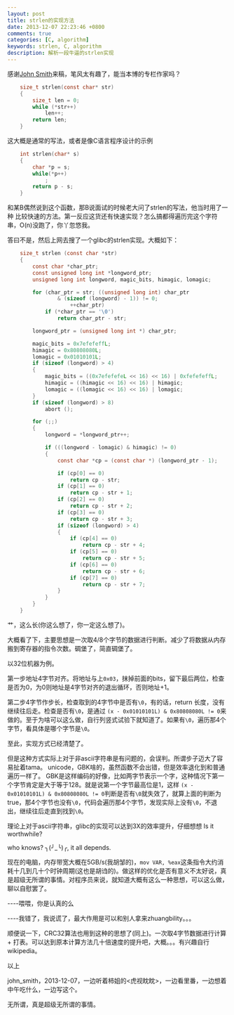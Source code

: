 ```yaml
---
layout: post
title: strlen的实现方法
date: 2013-12-07 22:23:46 +0800
comments: true
categories: [C, algorithm]
keywords: strlen, C, algorithm
description: 解析一段牛逼的strlen实现
---
```


感谢[John Smith](https://plus.google.com/u/0/102034236640204820044)来稿，笔风太有趣了，能当本博的专栏作家吗？
<!--more-->

```c
    size_t strlen(const char* str)
    {
        size_t len = 0;
        while (*str++)
            len++;
        return len;
    }
```

这大概是通常的写法，或者是像C语言程序设计的示例
```c
    int strlen(char* s)
    {
        char *p = s;
        while(*p++)
            ;
        return p - s;
    }
```

和某B偶然说到这个函数，那B说面试的时候老大问了strlen的写法，他当时用了一种
比较快速的方法。第一反应这货还有快速实现？怎么搞都得遍历完这个字符串，O(n)没跑了，你丫忽悠我。

答曰不是，然后上网去搜了一个glibc的strlen实现。大概如下：
```c
    size_t strlen (const char *str)
    {
        const char *char_ptr;
        const unsigned long int *longword_ptr;
        unsigned long int longword, magic_bits, himagic, lomagic;

        for (char_ptr = str; ((unsigned long int) char_ptr
                & (sizeof (longword) - 1)) != 0;
                    ++char_ptr)
            if (*char_ptr == '\0')
                return char_ptr - str;

        longword_ptr = (unsigned long int *) char_ptr;

        magic_bits = 0x7efefeffL;
        himagic = 0x80808080L;
        lomagic = 0x01010101L;
        if (sizeof (longword) > 4)
        {
            magic_bits = ((0x7efefefeL << 16) << 16) | 0xfefefeffL;
            himagic = ((himagic << 16) << 16) | himagic;
            lomagic = ((lomagic << 16) << 16) | lomagic;
        }
        if (sizeof (longword) > 8)
            abort ();

        for (;;)
        {
            longword = *longword_ptr++;

            if (((longword - lomagic) & himagic) != 0)
            {
                const char *cp = (const char *) (longword_ptr - 1);

                if (cp[0] == 0)
                    return cp - str;
                if (cp[1] == 0)
                    return cp - str + 1;
                if (cp[2] == 0)
                    return cp - str + 2;
                if (cp[3] == 0)
                    return cp - str + 3;
                if (sizeof (longword) > 4)
                {
                    if (cp[4] == 0)
                        return cp - str + 4;
                    if (cp[5] == 0)
                        return cp - str + 5;
                    if (cp[6] == 0)
                        return cp - str + 6;
                    if (cp[7] == 0)
                        return cp - str + 7;
                }
            }
        }
    }
```

艹，这么长(你这么想了，你一定这么想了)。

大概看了下，主要思想是一次取4/8个字节的数据进行判断。减少了将数据从内存搬到寄存器的指令次数。碉堡了，简直碉堡了。

以32位机器为例。

第一步地址4字节对齐。将地址与上`0x03`，抹掉前面的bits，留下最后两位，检查是否为0，为0则地址是4字节对齐的退出循环，否则地址+1。

第二步4字节作步长，检查取到的4字节中是否有`\0`，有的话，return 长度，没有继续往后走。检查是否有`\0`，是通过 `(x - 0x01010101L) & 0x80808080L != 0`来做的。至于为啥可以这么做，自行列竖式试验下就知道了。如果有`\0`，遍历那4个字节，看具体是哪个字节是`\0`。

至此，实现方式已经清楚了。

但是这种方式实际上对于非ascii字符串是有问题的，会误判。所谓步子迈大了容易扯着tama。 unicode，GBK啥的，虽然函数不会出错，但是效率退化到和普通遍历一样了。 GBK是这样编码的好像，比如两字节表示一个字，这种情况下第一个字节肯定是大于等于128。就是说第一个字节最高位是1，这样 `(x - 0x01010101L) & 0x80808080L != 0`判断是否有`\0`就失效了，就算上面的判断为true，那4个字节也没有`\0`，代码会遍历那4个字节，发现实际上没有`\0`，不退出，继续往后走直到找到`\0`。

理论上对于ascii字符串，glibc的实现可以达到3X的效率提升，仔细想想 Is it worthwhile?

who knows? ╮(╯_╰)╭, it all depends.

现在的电脑，内存带宽大概在5GB/s(我胡邹的)，`mov VAR, %eax`这条指令大约消耗十几到几十个时钟周期(这也是胡诌的)。做这样的优化是否有意义不太好说，真是超级无所谓的事情。对程序员来说，就知道大概有这么一种思想，可以这么做，聊以自慰罢了。

----喂喂，你是认真的么

----我错了，我说谎了，最大作用是可以和别人拿来zhuangbility。。。

顺便说一下，CRC32算法也用到这种的思想了(同上)。一次取4字节数据进行计算 + 打表。可以达到原本计算方法几十倍速度的提升吧，大概。。。有兴趣自行wikipedia。

以上

john_smith，2013-12-07，一边听着柿姐的<虎视眈眈>，一边看里番，一边想着中午吃什么，一边写这个。

无所谓，真是超级无所谓的事情。

